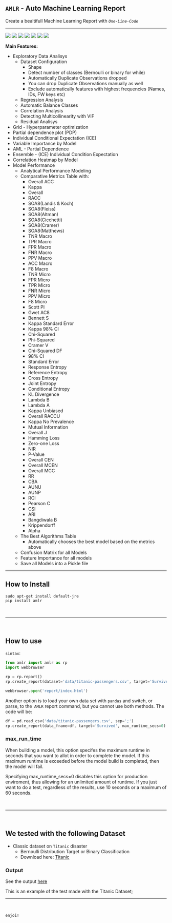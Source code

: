 ## `AMLR` - Auto Machine Learning Report

Create a bealtifull Machine Learning Report with *`One-Line-Code`*

<hr>

![](https://img.shields.io/badge/pypi-0.3.8-blue) ![](https://img.shields.io/badge/python-8.8|8.8|8.9-lightblue) ![](https://img.shields.io/badge/Licence-MIT-lightgray) ![](https://img.shields.io/badge/status-Release-darkgreen) ![](https://img.shields.io/badge/pipeline-passed-green) ![](https://img.shields.io/badge/testing-passing-green) ![](https://img.shields.io/badge/H2O-Java-brown)


**Main Features:**

- Exploratory Data Analisys
    - Dataset Configuration
        - Shape
        - Detect number of classes (Bernoulli or binary for while)
        - Automatically Duplicate Observations dropped
        - You can drop  Duplicate Observations  manually as well
        - Exclude automatically features with highest frequencies (Names, IDs, FW keys etc)
    - Regression Analysis
    - Automatic Balance Classes
    - Correlation Analysis
    - Detecting Multicollinearity with VIF
    - Residual Analisys
- Grid - Hyperparameter optimization
- Partial dependence plot (PDP) 
- Individual Conditional Expectation (ICE)
- Variable Importance by Model
- AML - Partial Dependence
- Ensemble - (ICE) Individual Condition Expectation
- Correlation Heatmap by Model
- Model Performance
    - Analytical Performance Modeling
    - Comparative Metrics Table with:
        - Overall ACC	
        - Kappa	
        - Overall 
        - RACC	
        - SOA8(Landis & Koch)	
        - SOA8(Fleiss)	
        - SOA8(Altman)	
        - SOA8(Cicchetti)	
        - SOA8(Cramer)	
        - SOA8(Matthews)	
        - TNR Macro	
        - TPR Macro	
        - FPR Macro	
        - FNR Macro	
        - PPV Macro	
        - ACC Macro	
        - F8 Macro	
        - TNR Micro	
        - FPR Micro	
        - TPR Micro	
        - FNR Micro	
        - PPV Micro	
        - F8 Micro	
        - Scott PI	
        - Gwet AC8	
        - Bennett S	
        - Kappa Standard Error	
        - Kappa 98% CI	
        - Chi-Squared	
        - Phi-Squared	
        - Cramer V	
        - Chi-Squared DF	
        - 98% CI	
        - Standard Error	
        - Response Entropy	
        - Reference Entropy	
        - Cross Entropy	
        - Joint Entropy	
        - Conditional Entropy	
        - KL Divergence	
        - Lambda B	
        - Lambda A	
        - Kappa Unbiased	
        - Overall RACCU	
        - Kappa No Prevalence	
        - Mutual Information	
        - Overall J	
        - Hamming Loss	
        - Zero-one Loss	
        - NIR	
        - P-Value	
        - Overall CEN	
        - Overall MCEN	
        - Overall MCC	
        - RR	
        - CBA	
        - AUNU	
        - AUNP	
        - RCI	
        - Pearson C	
        - CSI	
        - ARI	
        - Bangdiwala B	
        - Krippendorff 
        - Alpha
    - The Best Algorithms Table
        - Automatically chooses the best model based on the metrics above
    - Confusion Matrix for all Models
    - Feature Importance for all models
    - Save all Models into a Pickle file


<hr>

## How to Install

```shell
sudo apt-get install default-jre
pip install amlr
```

<BR>
<hr>
<BR>

## How to use

`sintax`:
```python
from amlr import amlr as rp
import webbrowser

rp = rp.report()
rp.create_report(dataset='data/titanic-passengers.csv', target='Survived', max_runtime_secs=0)

webbrowser.open('report/index.html')
```
Another option is to load your own data set with `pandas` and switch, or parse, to the` AMLR` report command, but you cannot use both methods. The code will be:

```python
df = pd.read_csv('data/titanic-passengers.csv', sep=';')
rp.create_report(data_frame=df, target='Survived', max_runtime_secs=0)
```

### max_run_time

When building a model, this option specifes the maximum runtime in seconds that you want to allot in order to complete the model. If this maximum runtime is exceeded before the model build is completed, then the model will fail.

Specifying max_runtime_secs=0 disables this option for production enviroment, thus allowing for an unlimited amount of runtime. If you just want to do a test, regardless of the results, use 10 seconds or a maximum of 60 seconds.

<BR>
<hr>
<BR>

## We tested with the following Dataset

- Classic dataset on `Titanic` disaster
    - Bernoulli Distribution Target or Binary Classification
    - Download here: [Titanic](https://public.opendatasoft.com/explore/dataset/titanic-passengers/table/)


### Output

See the output [here](https://www.thescientist.com.br/amlr/)

This is an example of the test made with the Titanic Dataset;

<hr>
<BR>

`enjoi!`
